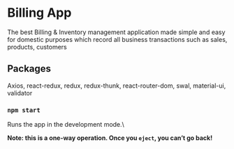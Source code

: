 # Billing App

The best Billing & Inventory management application made simple and easy for domestic purposes which record all business transactions such as sales, products, customers

## Packages

Axios, react-redux, redux, redux-thunk, react-router-dom, swal, material-ui, validator


### `npm start`

Runs the app in the development mode.\




**Note: this is a one-way operation. Once you `eject`, you can’t go back!**

